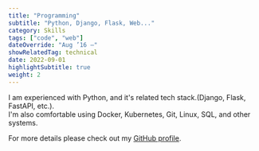 ```yaml
---
title: "Programming"
subtitle: "Python, Django, Flask, Web..."
category: Skills
tags: ["code", "web"]
dateOverride: "Aug ’16 –"
showRelatedTag: technical
date: 2022-09-01
highlightSubtitle: true
weight: 2
---
```


I am experienced with Python, and it's related tech stack.(Django, Flask, FastAPI, etc.).  
I'm also comfortable using Docker, Kubernetes, Git, Linux, SQL, and other systems.

For more details please check out my [GitHub profile](https://github.com/sumit4613/).
